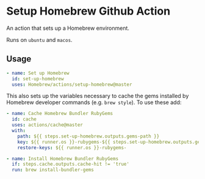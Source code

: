 # Setup Homebrew Github Action

An action that sets up a Homebrew environment.

Runs on `ubuntu` and `macos`.

## Usage

```yaml
- name: Set up Homebrew
  id: set-up-homebrew
  uses: Homebrew/actions/setup-homebrew@master
```

This also sets up the variables necessary to cache the gems installed by Homebrew developer commands (e.g. `brew style`). To use these add:

```yaml
- name: Cache Homebrew Bundler RubyGems
  id: cache
  uses: actions/cache@master
  with:
    path: ${{ steps.set-up-homebrew.outputs.gems-path }}
    key: ${{ runner.os }}-rubygems-${{ steps.set-up-homebrew.outputs.gems-hash }}
    restore-keys: ${{ runner.os }}-rubygems-

- name: Install Homebrew Bundler RubyGems
  if: steps.cache.outputs.cache-hit != 'true'
  run: brew install-bundler-gems
```
